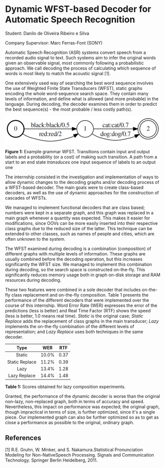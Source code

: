 # Dynamic WFST-based Decoder for Automatic Speech Recognition

Student: Danilo de Oliveira Ribeiro e Silva 

Company Supervisor: Marc Ferras-Font (SONY)

Automatic Speech Recognition (ASR) systems convert speech from a recorded audio signal to text. 
Such systems aim to infer the original words given an observable signal, most commonly following a probabilistic approach. 
We call decoding the process of calculating which sequence of words is most likely to match the acoustic signal [1].

One extensively used way of searching the best word sequence involves the use of Weighted Finite State Transducers (WFST), static graphs encoding the whole word-sequence search space. 
They contain many levels of information, and define what is allowed (and more probable) in the language. 
During decoding, the decoder examines them in order to predict the best sequence(s) - the most probable / less costly path(s).

![alt text](https://github.com/orsdanilo/asr-dynamic-wfst-decoder/blob/master/executive_summary_EN/grammar_brcd.png "Example grammar WFST")

**Figure 1:** Example grammar WFST. Transitions contain input and output labels and a probability (or a cost) of making such transition. 
A path from a start to an end state *transduces* one input sequence of labels to an output one

The internship consisted in the investigation and implementation of ways to allow dynamic changes to the decoding graphs and/or decoding process of a WFST-based decoder. 
The main goals were to create class-based decoders, as well as the use of dynamic approaches for the construction of cascades of WFSTs.

We managed to implement functional decoders that are class based; numbers were kept in a separate graph, and this graph was replaced in a main graph whenever a quantity was expected. 
This makes it easier for modifications, since OOVs can be more easily inserted into their respective class graphs due to the reduced size of the latter. 
This technique can be extended to other classes, such as names of people and cities, which are often unknown to the system.

The WFST examined during decoding is a combination (composition) of different graphs with multiple levels of information. 
These graphs are usually combined before the decoding operation, but this increases significantly the WFST size. 
We managed to implement this combination during decoding, so the search space is constructed on-the-fly. 
This significantly reduces memory usage both in graph on-disk storage and RAM resources during decoding. 

These two features were combined in a sole decoder that includes on-the-fly class replacement and on-the-fly composition. 
Table 1 presents the performance of the different decoders that were implemented over the course of this internship. 
Word Error Rate (WER) expresses the error of the predictions (less is better) and Real Time Factor (RTF) shows the speed (less is better, 1.0 means real time). 
*Static* is the original case; 
*Static Replace* adds the replacement of class graphs in the main transducer; 
*Lazy* implements the on-the-fly combination of the different levels of representation; 
and *Lazy Replace* uses both techniques in the same decoder.

| Type | WER | RTF |
|:---:|:---:|:---:|
| Static | 10.0% | 0.37 |
| Static Replace | 11.2% | 0.39 |
| Lazy | 13.4% | 1.28 |
| Lazy Replace | 14.4% | 1.48 |

**Table 1:** Scores obtained for lazy composition experiments.

Granted, the performance of the dynamic decoder is worse than the original non-lazy, non-replaced graph, both in terms of accuracy and speed. 
Nevertheless, this impact on performance was expected; the original graph, though impractical in terms of size, is further optimized, since it's a single piece. 
Our implemented graph can also be further optimized so as to get as close a performance as possible to the original, ordinary graph.

## References

[1] R.E. Gruhn, W. Minker, and S. Nakamura.Statistical Pronunciation Modeling for Non-NativeSpeech Processing. Signals and Communication Technology. Springer Berlin Heidelberg, 2011.
